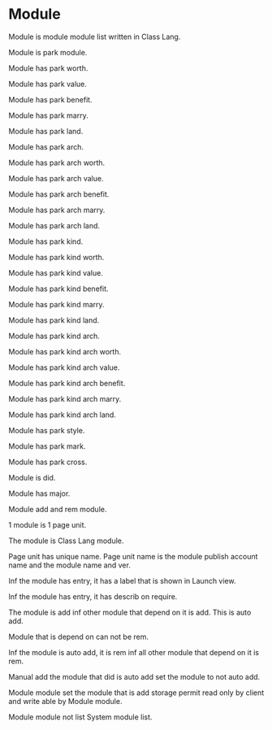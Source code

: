 # Module

Module is module module list written in Class Lang.

Module is park module.

Module has park worth.

Module has park value.

Module has park benefit.

Module has park marry.

Module has park land.

Module has park arch.

Module has park arch worth.

Module has park arch value.

Module has park arch benefit.

Module has park arch marry.

Module has park arch land.

Module has park kind.

Module has park kind worth.

Module has park kind value.

Module has park kind benefit.

Module has park kind marry.

Module has park kind land.

Module has park kind arch.

Module has park kind arch worth.

Module has park kind arch value.

Module has park kind arch benefit.

Module has park kind arch marry.

Module has park kind arch land.

Module has park style.

Module has park mark.

Module has park cross.

Module is did.

Module has major.

Module add and rem module.

1 module is 1 page unit.

The module is Class Lang module.

Page unit has unique name.
Page unit name is the module publish account name and the module name and ver.

Inf the module has entry, it has a label that is shown in Launch view.

Inf the module has entry, it has describ on require.

The module is add inf other module that depend on it is add.
This is auto add.

Module that is depend on can not be rem.

Inf the module is auto add, it is rem inf all other module that depend on it is rem.

Manual add the module that did is auto add set the module to not auto add.

Module module set the module that is add storage permit read only
by client and write able by Module module.

Module module not list System module list.